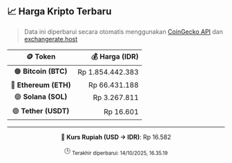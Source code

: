 

<!-- HARGA_KRIPTO -->
## 📈 Harga Kripto Terbaru

> Data ini diperbarui secara otomatis menggunakan [CoinGecko API](https://www.coingecko.com/) dan [exchangerate.host](https://exchangerate.host/)

<div align="center">

| 🪙 Token | 💰 Harga (IDR) |
|:------:|---------------:|
| 🟠 **Bitcoin (BTC)**   | Rp 1.854.442.383 |
| 🔵 **Ethereum (ETH)**  | Rp 66.431.188 |
| 🟣 **Solana (SOL)**    | Rp 3.267.811 |
| 🟢 **Tether (USDT)**   | Rp 16.601 |

---

💱 **Kurs Rupiah (USD → IDR)**: Rp 16.582

🕒 <sub>Terakhir diperbarui: 14/10/2025, 16.35.19</sub>

</div>
<!-- /HARGA_KRIPTO -->